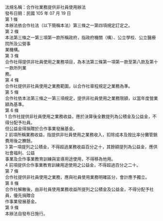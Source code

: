 法規名稱：合作社業務提供非社員使用辦法  
發布日期：民國 105 年 07 月 19 日  
第 1 條  
本辦法依合作社法（以下簡稱本法）第三條之一第四項規定訂定之。  
第 2 條  
本法第三條之一第三項第一款所稱政府，指政府機關（構）、公立學校、公立醫療院所及公營事  
業機構。  
第 3 條  
合作社得提供非社員使用之業務項目，為本法第三條第一項第一款至第八款及第十一款所列業  
務。  
第 4 條  
合作社提供非社員使用之業務範圍，以合作社章程規定之業務為準。  
第 5 條  
合作社依本法第三條之一第三項規定，提供非社員使用之業務限額，以當年度營業額為基準。  
第 6 條  
1 合作社提供非社員使用之業務收益，應於決算後全數提列為公積金及公益金，不得分配予社員。  
但公益金得捐贈於合作事業發展基金。  
2 前項所稱業務收益，指提供非社員使用之業務收入，扣除成本及按比率分攤管銷費用後之賸餘。  
3 第一項提列之公積金，不得超過業務收益百分之十，其餘額提列為公益金，應供社會福利、公益  
事業及合作事業教育訓練與宣導用途使用，不得移為他用。  
4 前項提供合作事業教育訓練用途使用之公益金，不得超過百分之二十。  
第 7 條  
合作社提供非社員使用之業務，應與社員使用業務明確區分，會計應予獨立。  
第 8 條  
合作社解散後，由非社員使用業務收益所提列之公積金及公益金，不得分配予社員，優先捐贈合  
作事業發展基金。  
第 9 條  
本辦法自發布日施行。  


